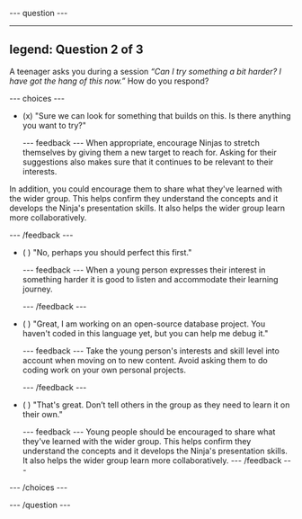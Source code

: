 
--- question ---

---
legend: Question 2 of 3
---

A teenager asks you during a session *“Can I try something a bit harder? I have got the hang of this now.”* How do you respond?


--- choices ---

- (x) "Sure we can look for something that builds on this. Is there anything you want to try?"

  --- feedback ---
When appropriate, encourage Ninjas to stretch themselves by giving them a new target to reach for. Asking for their suggestions also makes sure that it continues to be relevant to their interests.

In addition, you could encourage them to share what they've learned with the wider group. This helps confirm they understand the concepts and it develops the Ninja's presentation skills. It also helps the wider group learn more collaboratively.

  --- /feedback ---

- ( ) "No, perhaps you should perfect this first."

  --- feedback ---
When a young person expresses their interest in something harder it is good to listen and accommodate their learning journey.

  --- /feedback ---

- ( ) "Great, I am working on an open-source database project. You haven't coded in this language yet, but you can help me debug it."

  --- feedback ---
Take the young person's interests and skill level into account when moving on to new content. Avoid asking them to do coding work on your own personal projects.

  --- /feedback ---

- ( ) "That's great. Don’t tell others in the group as they need to learn it on their own."

  --- feedback ---
Young people should be encouraged to share what they've learned with the wider group.  This helps confirm they understand the concepts and it develops the Ninja's presentation skills. It also helps the wider group learn more collaboratively.
  --- /feedback ---

--- /choices ---

--- /question ---
